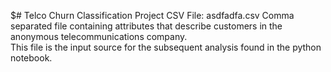$# Telco Churn Classification Project
CSV File: asdfadfa.csv
Comma separated file containing attributes that describe customers in the anonymous telecommunications company.  
This file is the input source for the subsequent analysis found in the python notebook.


